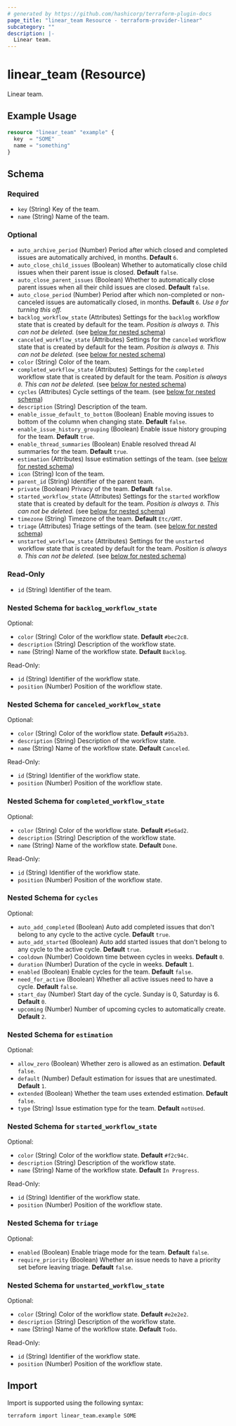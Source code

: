 ```yaml
---
# generated by https://github.com/hashicorp/terraform-plugin-docs
page_title: "linear_team Resource - terraform-provider-linear"
subcategory: ""
description: |-
  Linear team.
---
```


# linear_team (Resource)

Linear team.

## Example Usage

```terraform
resource "linear_team" "example" {
  key  = "SOME"
  name = "something"
}
```

<!-- schema generated by tfplugindocs -->
## Schema

### Required

- `key` (String) Key of the team.
- `name` (String) Name of the team.

### Optional

- `auto_archive_period` (Number) Period after which closed and completed issues are automatically archived, in months. **Default** `6`.
- `auto_close_child_issues` (Boolean) Whether to automatically close child issues when their parent issue is closed. **Default** `false`.
- `auto_close_parent_issues` (Boolean) Whether to automatically close parent issues when all their child issues are closed. **Default** `false`.
- `auto_close_period` (Number) Period after which non-completed or non-canceled issues are automatically closed, in months. **Default** `6`. *Use `0` for turning this off.*
- `backlog_workflow_state` (Attributes) Settings for the `backlog` workflow state that is created by default for the team. *Position is always `0`. This can not be deleted.* (see [below for nested schema](#nestedatt--backlog_workflow_state))
- `canceled_workflow_state` (Attributes) Settings for the `canceled` workflow state that is created by default for the team. *Position is always `0`. This can not be deleted.* (see [below for nested schema](#nestedatt--canceled_workflow_state))
- `color` (String) Color of the team.
- `completed_workflow_state` (Attributes) Settings for the `completed` workflow state that is created by default for the team. *Position is always `0`. This can not be deleted.* (see [below for nested schema](#nestedatt--completed_workflow_state))
- `cycles` (Attributes) Cycle settings of the team. (see [below for nested schema](#nestedatt--cycles))
- `description` (String) Description of the team.
- `enable_issue_default_to_bottom` (Boolean) Enable moving issues to bottom of the column when changing state. **Default** `false`.
- `enable_issue_history_grouping` (Boolean) Enable issue history grouping for the team. **Default** `true`.
- `enable_thread_summaries` (Boolean) Enable resolved thread AI summaries for the team. **Default** `true`.
- `estimation` (Attributes) Issue estimation settings of the team. (see [below for nested schema](#nestedatt--estimation))
- `icon` (String) Icon of the team.
- `parent_id` (String) Identifier of the parent team.
- `private` (Boolean) Privacy of the team. **Default** `false`.
- `started_workflow_state` (Attributes) Settings for the `started` workflow state that is created by default for the team. *Position is always `0`. This can not be deleted.* (see [below for nested schema](#nestedatt--started_workflow_state))
- `timezone` (String) Timezone of the team. **Default** `Etc/GMT`.
- `triage` (Attributes) Triage settings of the team. (see [below for nested schema](#nestedatt--triage))
- `unstarted_workflow_state` (Attributes) Settings for the `unstarted` workflow state that is created by default for the team. *Position is always `0`. This can not be deleted.* (see [below for nested schema](#nestedatt--unstarted_workflow_state))

### Read-Only

- `id` (String) Identifier of the team.

<a id="nestedatt--backlog_workflow_state"></a>
### Nested Schema for `backlog_workflow_state`

Optional:

- `color` (String) Color of the workflow state. **Default** `#bec2c8`.
- `description` (String) Description of the workflow state.
- `name` (String) Name of the workflow state. **Default** `Backlog`.

Read-Only:

- `id` (String) Identifier of the workflow state.
- `position` (Number) Position of the workflow state.


<a id="nestedatt--canceled_workflow_state"></a>
### Nested Schema for `canceled_workflow_state`

Optional:

- `color` (String) Color of the workflow state. **Default** `#95a2b3`.
- `description` (String) Description of the workflow state.
- `name` (String) Name of the workflow state. **Default** `Canceled`.

Read-Only:

- `id` (String) Identifier of the workflow state.
- `position` (Number) Position of the workflow state.


<a id="nestedatt--completed_workflow_state"></a>
### Nested Schema for `completed_workflow_state`

Optional:

- `color` (String) Color of the workflow state. **Default** `#5e6ad2`.
- `description` (String) Description of the workflow state.
- `name` (String) Name of the workflow state. **Default** `Done`.

Read-Only:

- `id` (String) Identifier of the workflow state.
- `position` (Number) Position of the workflow state.


<a id="nestedatt--cycles"></a>
### Nested Schema for `cycles`

Optional:

- `auto_add_completed` (Boolean) Auto add completed issues that don't belong to any cycle to the active cycle. **Default** `true`.
- `auto_add_started` (Boolean) Auto add started issues that don't belong to any cycle to the active cycle. **Default** `true`.
- `cooldown` (Number) Cooldown time between cycles in weeks. **Default** `0`.
- `duration` (Number) Duration of the cycle in weeks. **Default** `1`.
- `enabled` (Boolean) Enable cycles for the team. **Default** `false`.
- `need_for_active` (Boolean) Whether all active issues need to have a cycle. **Default** `false`.
- `start_day` (Number) Start day of the cycle. Sunday is 0, Saturday is 6. **Default** `0`.
- `upcoming` (Number) Number of upcoming cycles to automatically create. **Default** `2`.


<a id="nestedatt--estimation"></a>
### Nested Schema for `estimation`

Optional:

- `allow_zero` (Boolean) Whether zero is allowed as an estimation. **Default** `false`.
- `default` (Number) Default estimation for issues that are unestimated. **Default** `1`.
- `extended` (Boolean) Whether the team uses extended estimation. **Default** `false`.
- `type` (String) Issue estimation type for the team. **Default** `notUsed`.


<a id="nestedatt--started_workflow_state"></a>
### Nested Schema for `started_workflow_state`

Optional:

- `color` (String) Color of the workflow state. **Default** `#f2c94c`.
- `description` (String) Description of the workflow state.
- `name` (String) Name of the workflow state. **Default** `In Progress`.

Read-Only:

- `id` (String) Identifier of the workflow state.
- `position` (Number) Position of the workflow state.


<a id="nestedatt--triage"></a>
### Nested Schema for `triage`

Optional:

- `enabled` (Boolean) Enable triage mode for the team. **Default** `false`.
- `require_priority` (Boolean) Whether an issue needs to have a priority set before leaving triage. **Default** `false`.


<a id="nestedatt--unstarted_workflow_state"></a>
### Nested Schema for `unstarted_workflow_state`

Optional:

- `color` (String) Color of the workflow state. **Default** `#e2e2e2`.
- `description` (String) Description of the workflow state.
- `name` (String) Name of the workflow state. **Default** `Todo`.

Read-Only:

- `id` (String) Identifier of the workflow state.
- `position` (Number) Position of the workflow state.

## Import

Import is supported using the following syntax:

```shell
terraform import linear_team.example SOME
```
